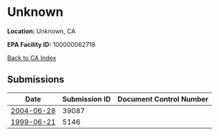# Unknown

**Location:** Unknown, CA

**EPA Facility ID:** 100000062718

[Back to CA Index](../../index.md)

## Submissions

| Date | Submission ID | Document Control Number |
|------|--------------|-------------------------|
| [2004-06-28](submissions/39087.md) | 39087 |  |
| [1999-06-21](submissions/5146.md) | 5146 |  |
